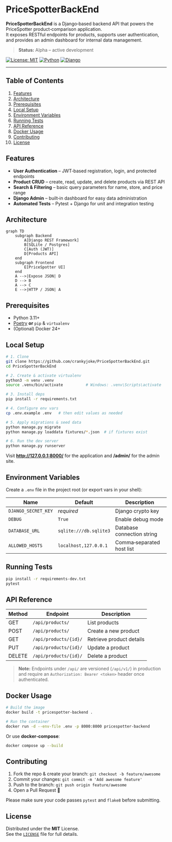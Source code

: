 
# PriceSpotterBackEnd

**PriceSpotterBackEnd** is a Django‑based backend API that powers the PriceSpotter product‑comparison application.  
It exposes RESTful endpoints for products, supports user authentication, and provides an admin dashboard for internal data management.

> **Status:** Alpha – active development

[![License: MIT](https://img.shields.io/badge/License-MIT-blue.svg)](#license)
[![Python](https://img.shields.io/badge/Python-3.11%2B-blue)](https://www.python.org/)
[![Django](https://img.shields.io/badge/Django-4.x-success)](https://www.djangoproject.com/)

---

## Table of Contents

1. [Features](#features)
2. [Architecture](#architecture)
3. [Prerequisites](#prerequisites)
4. [Local Setup](#local-setup)
5. [Environment Variables](#environment-variables)
6. [Running Tests](#running-tests)
7. [API Reference](#api-reference)
8. [Docker Usage](#docker-usage)
9. [Contributing](#contributing)
10. [License](#license)

## Features

- **User Authentication** – JWT‑based registration, login, and protected endpoints  
- **Product CRUD** – create, read, update, and delete products via REST API  
- **Search & Filtering** – basic query parameters for name, store, and price range  
- **Django Admin** – built‑in dashboard for easy data administration  
- **Automated Tests** – Pytest + Django for unit and integration testing  

## Architecture

```mermaid
graph TD
    subgraph Backend
        A[Django REST Framework]
        B[SQLite / Postgres]
        C[Auth (JWT)]
        D[Products API]
    end
    subgraph Frontend
        E[PriceSpotter UI]
    end
    A -->|Expose JSON| D
    D --> B
    A --> C
    E -->|HTTP / JSON| A
```

## Prerequisites

- Python 3.11+  
- [Poetry](https://python-poetry.org/) **or** `pip` & `virtualenv`  
- (Optional) Docker 24+

## Local Setup

```bash
# 1. Clone
git clone https://github.com/crankyjoke/PriceSpotterBackEnd.git
cd PriceSpotterBackEnd

# 2. Create & activate virtualenv
python3 -m venv .venv
source .venv/bin/activate          # Windows: .venv\Scripts\activate

# 3. Install deps
pip install -r requirements.txt

# 4. Configure env vars
cp .env.example .env   # then edit values as needed

# 5. Apply migrations & seed data
python manage.py migrate
python manage.py loaddata fixtures/*.json  # if fixtures exist

# 6. Run the dev server
python manage.py runserver
```

Visit **http://127.0.0.1:8000/** for the application and **/admin/** for the admin site.

## Environment Variables

Create a `.env` file in the project root (or export vars in your shell):

| Name               | Default          | Description                           |
|--------------------|------------------|---------------------------------------|
| `DJANGO_SECRET_KEY`| _required_       | Django crypto key                     |
| `DEBUG`            | `True`           | Enable debug mode                     |
| `DATABASE_URL`     | `sqlite:///db.sqlite3` | Database connection string |
| `ALLOWED_HOSTS`    | `localhost,127.0.0.1` | Comma‑separated host list   |

## Running Tests

```bash
pip install -r requirements-dev.txt
pytest
```

## API Reference

| Method | Endpoint               | Description                 |
|--------|------------------------|-----------------------------|
| GET    | `/api/products/`       | List products               |
| POST   | `/api/products/`       | Create a new product        |
| GET    | `/api/products/{id}/`  | Retrieve product details    |
| PUT    | `/api/products/{id}/`  | Update a product            |
| DELETE | `/api/products/{id}/`  | Delete a product            |

> **Note:** Endpoints under `/api/` are versioned (`/api/v1/`) in production and require an `Authorization: Bearer <token>` header once authenticated.

## Docker Usage

```bash
# Build the image
docker build -t pricespotter-backend .

# Run the container
docker run -d --env-file .env -p 8000:8000 pricespotter-backend
```

Or use **docker‑compose**:

```bash
docker compose up --build
```

## Contributing

1. Fork the repo & create your branch: `git checkout -b feature/awesome`
2. Commit your changes: `git commit -m 'Add awesome feature'`
3. Push to the branch: `git push origin feature/awesome`
4. Open a Pull Request 🚀

Please make sure your code passes `pytest` and `flake8` before submitting.

## License

Distributed under the **MIT** License.  
See the [`LICENSE`](LICENSE) file for full details.
